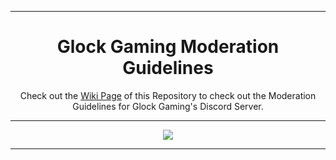 <!--Copyright 2021 Glock Gaming https://www.youtube.com/channel/UCSw1xrIbHS2jt1OQOss7oCA -->

<hr>
<div align = "center">
  
# Glock Gaming Moderation Guidelines

Check out the [Wiki Page](https://github.com/glockgaming/Moderation-Guidelines/wiki) of this Repository to check out the Moderation Guidelines for Glock Gaming's Discord Server.
  
<hr>
  
  [![](https://discord.com/api/guilds/621010910349361162/embed.png?style=banner3)](https://discord.gg/glockgaming)
  
<hr>
  
</div>
